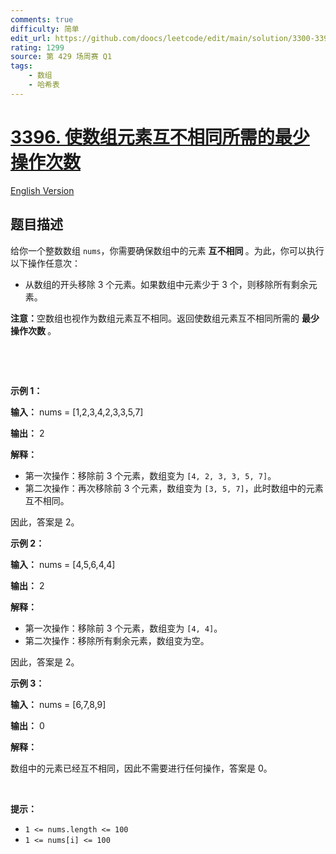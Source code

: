 ```yaml
---
comments: true
difficulty: 简单
edit_url: https://github.com/doocs/leetcode/edit/main/solution/3300-3399/3396.Minimum%20Number%20of%20Operations%20to%20Make%20Elements%20in%20Array%20Distinct/README.md
rating: 1299
source: 第 429 场周赛 Q1
tags:
    - 数组
    - 哈希表
---
```


<!-- problem:start -->

# [3396. 使数组元素互不相同所需的最少操作次数](https://leetcode.cn/problems/minimum-number-of-operations-to-make-elements-in-array-distinct)

[English Version](/solution/3300-3399/3396.Minimum%20Number%20of%20Operations%20to%20Make%20Elements%20in%20Array%20Distinct/README_EN.md)

## 题目描述

<!-- description:start -->

<p>给你一个整数数组 <code>nums</code>，你需要确保数组中的元素&nbsp;<strong>互不相同&nbsp;</strong>。为此，你可以执行以下操作任意次：</p>

<ul>
	<li>从数组的开头移除 3 个元素。如果数组中元素少于 3 个，则移除所有剩余元素。</li>
</ul>

<p><strong>注意：</strong>空数组也视作为数组元素互不相同。返回使数组元素互不相同所需的&nbsp;<strong>最少操作次数&nbsp;</strong>。<!-- notionvc: 210ee4f2-90af-4cdf-8dbc-96d1fa8f67c7 --></p>

<p>&nbsp;</p>

<p>&nbsp;</p>

<p><strong class="example">示例 1：</strong></p>

<div class="example-block">
<p><strong>输入：</strong> <span class="example-io">nums = [1,2,3,4,2,3,3,5,7]</span></p>

<p><strong>输出：</strong> <span class="example-io">2</span></p>

<p><strong>解释：</strong></p>

<ul>
	<li>第一次操作：移除前 3 个元素，数组变为 <code>[4, 2, 3, 3, 5, 7]</code>。</li>
	<li>第二次操作：再次移除前 3 个元素，数组变为 <code>[3, 5, 7]</code>，此时数组中的元素互不相同。</li>
</ul>

<p>因此，答案是 2。</p>
</div>

<p><strong class="example">示例 2：</strong></p>

<div class="example-block">
<p><strong>输入：</strong> <span class="example-io">nums = [4,5,6,4,4]</span></p>

<p><strong>输出：</strong> <span class="example-io">2</span></p>

<p><strong>解释：</strong></p>

<ul>
	<li>第一次操作：移除前 3 个元素，数组变为 <code>[4, 4]</code>。</li>
	<li>第二次操作：移除所有剩余元素，数组变为空。</li>
</ul>

<p>因此，答案是 2。</p>
</div>

<p><strong class="example">示例 3：</strong></p>

<div class="example-block">
<p><strong>输入：</strong> <span class="example-io">nums = [6,7,8,9]</span></p>

<p><strong>输出：</strong> <span class="example-io">0</span></p>

<p><strong>解释：</strong></p>

<p>数组中的元素已经互不相同，因此不需要进行任何操作，答案是 0。</p>
</div>

<p>&nbsp;</p>

<p><strong>提示：</strong></p>

<ul>
	<li><code>1 &lt;= nums.length &lt;= 100</code></li>
	<li><code>1 &lt;= nums[i] &lt;= 100</code></li>
</ul>

<!-- description:end -->